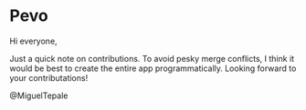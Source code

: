# Pevo

Hi everyone,

Just a quick note on contributions. To avoid pesky merge conflicts, I think it would be best to create the entire app programmatically. Looking forward to your contributations!

@MiguelTepale
